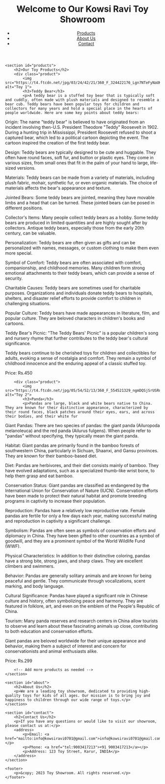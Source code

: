 <!DOCTYPE html>
<html lang="en">
<head>
    <meta charset="UTF-8">
    <meta name="viewport" content="width=device-width, initial-scale=1.0">
    <title>Toy Showroom</title>
    <link rel="stylesheet" href="styles.css">
</head>
<body>
    <header>
        <h1>Welcome to Our Kowsi Ravi Toy Showroom</h1>
        <nav>
            <ul>
                <li><a href="#products">Products</a></li>
                <li><a href="#about">About Us</a></li>
                <li><a href="#contact">Contact</a></li>
            </ul>
        </nav>
    </header>

    <section id="products">
        <h2>Our Toy Products</h2>
        <div class="product">
            <img src="https://t4.ftcdn.net/jpg/03/24/42/21/360_F_324422176_Lgn7NTeFyNaUKIDu0Ppls1u8zb8wsKS4.jpg" alt="Toy 1">
            <h3>Teddy Bear</h3>
            <p>A teddy bear is a stuffed toy bear that is typically soft and cuddly, often made with plush materials and designed to resemble a bear cub. Teddy bears have been popular toys for children and collectors for many years and hold a special place in the hearts of people worldwide. Here are some key points about teddy bears:

Origin: The name "teddy bear" is believed to have originated from an incident involving then-U.S. President Theodore "Teddy" Roosevelt in 1902. During a hunting trip in Mississippi, President Roosevelt refused to shoot a captured bear, which led to a political cartoon depicting the event. The cartoon inspired the creation of the first teddy bear.

Design: Teddy bears are typically designed to be cute and huggable. They often have round faces, soft fur, and button or plastic eyes. They come in various sizes, from small ones that fit in the palm of your hand to large, life-sized versions.

Materials: Teddy bears can be made from a variety of materials, including plush fabric, mohair, synthetic fur, or even organic materials. The choice of materials affects the bear's appearance and texture.

Jointed Bears: Some teddy bears are jointed, meaning they have movable limbs and a head that can be turned. These jointed bears can be posed in different positions.

Collector's Items: Many people collect teddy bears as a hobby. Some teddy bears are produced in limited quantities and are highly sought after by collectors. Antique teddy bears, especially those from the early 20th century, can be valuable.

Personalization: Teddy bears are often given as gifts and can be personalized with names, messages, or custom clothing to make them even more special.

Symbol of Comfort: Teddy bears are often associated with comfort, companionship, and childhood memories. Many children form strong emotional attachments to their teddy bears, which can provide a sense of security.

Charitable Causes: Teddy bears are sometimes used for charitable purposes. Organizations and individuals donate teddy bears to hospitals, shelters, and disaster relief efforts to provide comfort to children in challenging situations.

Popular Culture: Teddy bears have made appearances in literature, film, and popular culture. They are beloved characters in children's books and cartoons.

Teddy Bear's Picnic: "The Teddy Bears' Picnic" is a popular children's song and nursery rhyme that further contributes to the teddy bear's cultural significance.

Teddy bears continue to be cherished toys for children and collectibles for adults, evoking a sense of nostalgia and comfort. They remain a symbol of childhood innocence and the enduring appeal of a classic stuffed toy.</p>
            <p>Price: Rs.450</p>
        </div>

        <div class="product">
            <img src="https://t4.ftcdn.net/jpg/05/54/52/13/360_F_554521329_ngmDQSjSrUSRnbK2xK0bkcprsinG9Xdv.jpg" alt="Toy 2">
            <h3>Panda</h3>
            <p>Pandas are large, black and white bears native to China. They are known for their distinctive appearance, characterized by their round faces, black patches around their eyes, ears, and across their bodies, and their white fur
Giant Pandas: There are two species of pandas: the giant panda (Ailuropoda melanoleuca) and the red panda (Ailurus fulgens). When people refer to "pandas" without specifying, they typically mean the giant panda.

Habitat: Giant pandas are primarily found in the bamboo forests of southwestern China, particularly in Sichuan, Shaanxi, and Gansu provinces. They are known for their bamboo-based diet.

Diet: Pandas are herbivores, and their diet consists mainly of bamboo. They have evolved adaptations, such as a specialized thumb-like wrist bone, to help them grasp and eat bamboo.

Conservation Status: Giant pandas are classified as endangered by the International Union for Conservation of Nature (IUCN). Conservation efforts have been made to protect their natural habitat and promote breeding programs in captivity to increase their population.

Reproduction: Pandas have a relatively low reproductive rate. Female pandas are fertile for only a few days each year, making successful mating and reproduction in captivity a significant challenge.

Symbolism: Pandas are often seen as symbols of conservation efforts and diplomacy in China. They have been gifted to other countries as a symbol of goodwill, and they are a prominent symbol of the World Wildlife Fund (WWF).

Physical Characteristics: In addition to their distinctive coloring, pandas have a strong bite, strong jaws, and sharp claws. They are excellent climbers and swimmers.

Behavior: Pandas are generally solitary animals and are known for being peaceful and gentle. They communicate through vocalizations, scent marking, and body language.

Cultural Significance: Pandas have played a significant role in Chinese culture and history, often symbolizing peace and harmony. They are featured in folklore, art, and even on the emblem of the People's Republic of China.

Tourism: Many panda reserves and research centers in China allow tourists to observe and learn about these fascinating animals up close, contributing to both education and conservation efforts.

Giant pandas are beloved worldwide for their unique appearance and behavior, making them a subject of interest and concern for conservationists and animal enthusiasts alike.</p>
            <p>Price: Rs.299</p>
        </div>

        <!-- Add more products as needed -->
    </section>

    <section id="about">
        <h2>About Us</h2>
        <p>We are a leading toy showroom, dedicated to providing high-quality toys for kids of all ages. Our mission is to bring joy and happiness to children through our wide range of toys.</p>
    </section>

    <section id="contact">
        <h2>Contact Us</h2>
        <p>If you have any questions or would like to visit our showroom, please contact us at:</p>
        <address>
            <p>Email: <a href="mailto:info@kowsiravi0701@gmail.com">info@kowsiravi0701@gmail.com</a></p>
            <p>Phone: <a href="tel:9003417213">+91 9003417213</a></p>
            <p>Address: 123 Toy Street, Karur, INDIA</p>
        </address>
    </section>

    <footer>
        <p>&copy; 2023 Toy Showroom. All rights reserved.</p>
    </footer>
</body>
</html>
